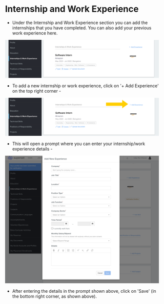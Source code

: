 # Internship and Work Experience

* Under the Internship and Work Experience section you can add the internships that you have completed. You can also add your previous work experience here.

![](../../.gitbook/assets/image%20%28176%29.png)

* To add a new internship or work experience, click on '+ Add Experience' on the top right corner -

![](../../.gitbook/assets/image%20%28205%29.png)

* This will open a prompt where you can enter your internship/work experience details -

![](../../.gitbook/assets/image%20%28190%29.png)

* After entering the details in the prompt shown above, click on 'Save' \(in the bottom right corner, as shown above\).



